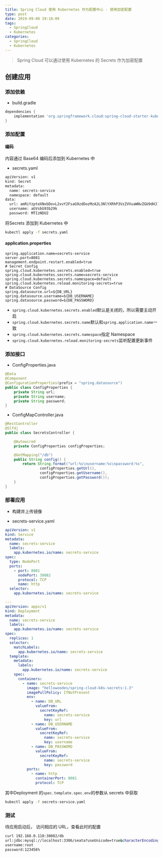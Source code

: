 ```yaml
---
title: Spring Cloud 使用 Kubernetes 作为配置中心 - 使用加密配置
type: post
date: 2019-09-08 19:18:09
tags:
  - SpringCloud
  - Kubernetes
categories:
  - SpringCloud
  - Kubernetes
---
```


> Spring Cloud 可以通过使用 Kubernetes 的 Secrets 作为加密配置

## 创建应用

### 添加依赖

- build.gradle

```groovy
dependencies {
	implementation 'org.springframework.cloud:spring-cloud-starter-kubernetes-config'
}
```

### 添加配置

#### 编码

内容通过 Base64 编码后添加到 Kubernetes 中

- secrets.yaml

```bash
apiVersion: v1
kind: Secret
metadata:
  name: secrets-service
  namespace: default
data:
  url: amRiYzpteXNxbDovL2xvY2FsaG9zdDozMzA2L3NlYXRhP3VzZVVuaWNvZGU9dHJ1ZSZjaGFyYWN0ZXJFbmNvZGluZz11dGY4JmFsbG93TXVsdGlRdWVyaWVzPXRydWUmdXNlU1NMPWZhbHNl
  username: aGVsbG93b29k
  password: MTIzNDU2
```

将Secrets 添加到 Kubernetes 中

```bash
kubectl apply -f secrets.yaml
```

#### application.properties

```properties
spring.application.name=secrets-service
server.port=8081
management.endpoint.restart.enabled=true
# Secret Config
spring.cloud.kubernetes.secrets.enabled=true
spring.cloud.kubernetes.secrets.name=secrets-service
spring.cloud.kubernetes.secrets.namespace=default
spring.cloud.kubernetes.reload.monitoring-secrets=true
# DataSource Config
spring.datasource.url=${DB_URL}
spring.datasource.username=${DB_USERNAME}
spring.datasource.password=${DB_PASSWORD}
```

- `spring.cloud.kubernetes.secrets.enabled`默认是关闭的，所以需要主动开启
- `spring.cloud.kubernetes.secrets.name`默认和`spring.application.name`一致
- `spring.cloud.kubernetes.secrets.namespace`指定 Namespace
- `spring.cloud.kubernetes.reload.monitoring-secrets`监听配置更新事件

### 添加接口

- ConfigProperties.java

```java
@Data
@Component
@ConfigurationProperties(prefix = "spring.datasource")
public class ConfigProperties {
    private String url;
    private String username;
    private String password;
}
```

- ConfigMapController.java

```java
@RestController
@Slf4j
public class SecretsController {

    @Autowired
    private ConfigProperties configProperties;

    @GetMapping("/db")
    public String config() {
        return String.format("url:%s\nusername:%s\npassword:%s",
                configProperties.getUrl(),
                configProperties.getUsername(),
                configProperties.getPassword());
    }
}
```

### 部署应用

- 构建并上传镜像

- secrets-service.yaml

```yaml
apiVersion: v1
kind: Service
metadata:
  name: secrets-service
  labels:
    app.kubernetes.io/name: secrets-service
spec:
  type: NodePort
  ports:
    - port: 8081
      nodePort: 30082
      protocol: TCP
      name: http
  selector:
    app.kubernetes.io/name: secrets-service

---
apiVersion: apps/v1
kind: Deployment
metadata:
  name: secrets-service
  labels:
    app.kubernetes.io/name: secrets-service
spec:
  replicas: 1
  selector:
    matchLabels:
      app.kubernetes.io/name: secrets-service
  template:
    metadata:
      labels:
        app.kubernetes.io/name: secrets-service
    spec:
      containers:
        - name: secrets-service
          image: "hellowoodes/spring-cloud-k8s-secrets:1.3"
          imagePullPolicy: IfNotPresent
          env:
            - name: DB_URL
              valueFrom:
                secretKeyRef:
                  name: secrets-service
                  key: url
            - name: DB_USERNAME
              valueFrom:
                secretKeyRef:
                  name: secrets-service
                  key: username
            - name: DB_PASSWORD
              valueFrom:
                secretKeyRef:
                  name: secrets-service
                  key: password
          ports:
            - name: http
              containerPort: 8081
              protocol: TCP
```

其中Deployment 的`spec.template.spec.env`的参数从 secrets 中获取

```bash
kubectl apply -f secrets-service.yaml
```

### 测试

待应用启动后， 访问相应的 URL，查看此时的配置

```bash
curl 192.168.0.110:30082/db
url:jdbc:mysql://localhost:3306/seata?useUnicode=true&characterEncoding=utf8&allowMultiQueries=true&useSSL=false
username:root
password:123456%
```
